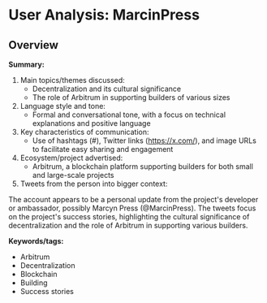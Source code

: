 # User Analysis: MarcinPress

## Overview

**Summary:**

1. Main topics/themes discussed:
	* Decentralization and its cultural significance
	* The role of Arbitrum in supporting builders of various sizes
2. Language style and tone:
	* Formal and conversational tone, with a focus on technical explanations and positive language
3. Key characteristics of communication:
	* Use of hashtags (#), Twitter links (https://x.com/), and image URLs to facilitate easy sharing and engagement
4. Ecosystem/project advertised:
	* Arbitrum, a blockchain platform supporting builders for both small and large-scale projects
5. Tweets from the person into bigger context:

The account appears to be a personal update from the project's developer or ambassador, possibly Marcyn Press (@MarcinPress). The tweets focus on the project's success stories, highlighting the cultural significance of decentralization and the role of Arbitrum in supporting various builders.

**Keywords/tags:**

* Arbitrum
* Decentralization
* Blockchain
* Building
* Success stories
